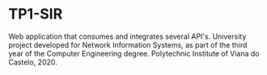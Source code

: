 # TP1-SIR
 Web application that consumes and integrates several API's. 
 University project developed for Network Information Systems, as part of the third year of the Computer Engineering degree. 
 Polytechnic Institute of Viana do Castelo, 2020.
 
 

